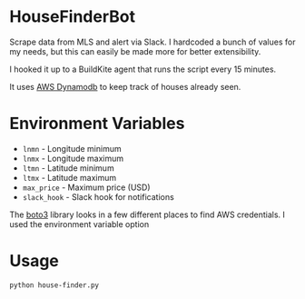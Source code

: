 # HouseFinderBot
Scrape data from MLS and alert via Slack.
I hardcoded a bunch of values for my needs, but this can easily be made more for better extensibility.

I hooked it up to a BuildKite agent that runs the script every 15 minutes.

It uses [AWS Dynamodb](https://aws.amazon.com/dynamodb/) to keep track of houses already seen. 
# Environment Variables
* `lnmn` - Longitude minimum
* `lnmx` - Longitude maximum
* `ltmn` - Latitude minimum
* `ltmx` - Latitude maximum
* `max_price` - Maximum price (USD)
* `slack_hook` - Slack hook for notifications

The [boto3](https://boto3.amazonaws.com/v1/documentation/api/latest/guide/quickstart.html#configuration) library
looks in a few different places to find AWS credentials. I used the environment variable option  


# Usage
`python house-finder.py`
